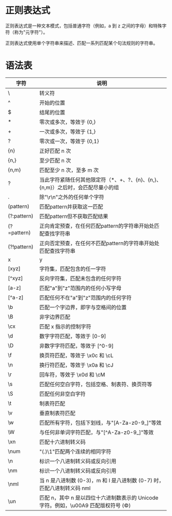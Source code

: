 # 正则表达式

正则表达式是一种文本模式，包括普通字符（例如，a 到 z 之间的字母）和特殊字符（称为"元字符"）。

正则表达式使用单个字符串来描述、匹配一系列匹配某个句法规则的字符串。

# 语法表

| 字符 | 说明 |
| --- | --- |
| \ | 转义符 |
| ^ | 开始的位置 |
| $ | 结尾的位置 |
| *	| 零次或多次，等效于 {0,} |
| + | 一次或多次，等效于 {1,} |
| ? | 零次或一次，等效于 {0,1} |
| {n} | 正好匹配 n 次 |
| {n,} | 至少匹配 n 次 |
| {n,m} | 匹配至少 n 次，至多 m 次 |
| ? | 当此字符紧随任何其他限定符（*、+、?、{n}、{n,}、{n,m}）之后时，会匹配尽量小的组 |
| . | 除"\r\n"之外的任何单个字符 |
| (pattern) | 匹配pattern并获取这一匹配 |
| (?:pattern) | 匹配pattern但不获取匹配结果 |
| (?=pattern) | 正向肯定预查，在任何匹配pattern的字符串开始处匹配查找字符串 |
| (?!pattern) | 正向否定预查，在任何不匹配pattern的字符串开始处匹配查找字符串 |
| x|y | 匹配 x 或 y |
| [xyz] | 字符集，匹配包含的任一字符 |
| [^xyz] | 反向字符集，匹配未包含的任何字符 |
| [a-z] | 匹配"a"到"z"范围内的任何小写字母 |
| [^a-z] | 匹配任何不在"a"到"z"范围内的任何字符 |
| \b | 匹配一个字边界，即字与空格间的位置 |
| \B | 非字边界匹配 |
| \cx | 匹配 x 指示的控制字符 |
| \d | 数字字符匹配，等效于 [0-9] |
| \D | 非数字字符匹配，等效于 [^0-9] |
| \f | 换页符匹配，等效于 \x0c 和 \cL | 
| \n | 换行符匹配，等效于 \x0a 和 \cJ |
| \r | 回车符，等效于 \x0d 和 \cM |
| \s | 匹配任何空白字符，包括空格、制表符、换页符等 |
| \S | 匹配任何非空白字符 |
| \t | 制表符匹配 |
| \v | 垂直制表符匹配 |
| \w | 匹配所有字符，包括下划线，与"[A-Za-z0-9_]"等效 |
| \W | 与任何非单词字符匹配，与"[^A-Za-z0-9_]"等效 |
| \xn | 匹配十六进制转义码 |
| \num | "(.)\1"匹配两个连续的相同字符 |
| \n | 标识一个八进制转义码或反向引用 |
| \nm | 标识一个八进制转义码或反向引用 |
| \nml | 当 n 是八进制数 (0-3)，m 和 l 是八进制数 (0-7) 时，匹配八进制转义码 nml |
| \un | 匹配 n，其中 n 是以四位十六进制数表示的 Unicode 字符。例如，\u00A9 匹配版权符号 (©) |